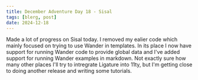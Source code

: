 ```yaml
---
title: December Adventure Day 18 - Sisal
tags: [blerg, post]
date: 2024-12-18
---
```


Made a lot of progress on Sisal today.
I removed my ealier code which mainly focused on trying to use Wander in templates.
In its place I now have support for running Wander code to provide global data and I've added support for running Wander examples in markdown.
Not exactly sure how many other places I'll try to intregrate Ligature into 11ty, but I'm getting close to doing another release and writing some tutorials.
